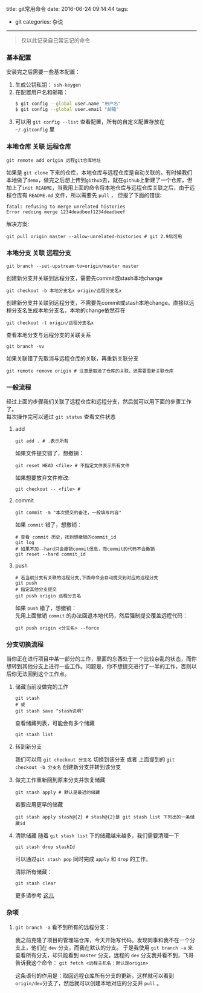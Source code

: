 title: git常用命令
date: 2016-06-24 09:14:44
tags: 
- git
categories: 杂说
---
>仅以此记录自己常忘记的命令

### 基本配置
安装完之后需要一些基本配置：
1. 生成公钥私钥： `ssh-keygen`
2. 在配置用户名和邮箱：
    ``` bash
    $ git config --global user.name "用户名"
    $ git config --global user.email "邮箱"
    ```
3. 可以用 `git config --list` 查看配置，所有的自定义配置存放在 `~/.gitconfig` 里

### 本地仓库 关联 远程仓库
``` shell
git remote add origin 远程git仓库地址
```
如果是 `git clone` 下来的仓库，本地仓库与远程仓库是自动关联的。有时候我们本地做了`demo`，做完之后想上传到`github`去，就在`github`上新建了一个仓库，但加上了`init README`，当我用上面的命令将本地仓库与远程仓库关联之后，由于远程仓库有 `README.md` 文件，所以需要先 `pull` ， 但报了下面的错误:
``` shell
fatal: refusing to merge unrelated histories
Error redoing merge 1234deadbeef1234deadbeef
```
解决方案:
``` shell
git pull origin master --allow-unrelated-histories # git 2.9后可用
```

### 本地分支 关联 远程分支
``` shell
git branch --set-upstream-to=origin/master master
```
创建新分支并关联到远程分支，需要先commit或stash本地change
``` shell
git checkout -b 本地分支名x origin/远程分支名x
```
创建新分支并关联到远程分支，不需要先commit或stash本地change。直接以远程分支名生成本地分支名，本地的change依然存在
``` shell
git checkout -t origin/远程分支名x
```
查看本地分支与远程分支的关联关系
``` shell
git branch -vv
```
如果关联错了先取消与远程仓库的关联，再重新关联分支
``` shell
git remote remove origin # 注意是取消了仓库的关联，还需要重新关联仓库
```
<!-- more -->
### 一般流程
经过上面的步骤我们关联了远程仓库和远程分支，然后就可以用下面的步骤工作了。  
每次操作完可以通过 `git status` 查看文件状态

1. add
    ``` shell
    git add . # .表示所有
    ```
    如果文件提交错了，想撤销：
    ``` shell
    git reset HEAD <file> # 不指定文件表示所有文件
    ```
    如果想要放弃文件修改:
    ``` shell
    git checkout -- <file> #
    ```
2. commit
    ``` shell
    git commit -m "本次提交的备注，一般填写内容"
    ```
    如果 `commit` 错了，想撤销：
    ``` shell
    # 查看 commit 历史，找到想撤销的commit_id
    git log
    # 如果不加--hard只会撤销commit信息，而commit的代码不会撤销
    git reset --hard commit_id
    ```
3. push
    ``` shell
    # 若当前分支有关联的远程分支,下面命令会自动提交到对应的远程分支
    git push
    # 指定其他分支提交
    git push origin 远程分支名
    ```
    如果 `push` 错了，想撤销：  
    先用上面撤销 `commit` 的办法回退本地代码，然后强制提交覆盖远程代码：
    ``` shell
    git push origin <分支名> --force
    ```
### 分支切换流程
当你正在进行项目中某一部分的工作，里面的东西处于一个比较杂乱的状态，而你想转到其他分支上进行一些工作。问题是，你不想提交进行了一半的工作，否则以后你无法回到这个工作点。

1. 储藏当前没做完的工作
    ``` shell
    git stash
    # 或
    git stash save "stash说明"
    ```
    查看储藏列表，可能会有多个储藏
    ``` shell
    git stash list
    ```

2. 转到新分支

    我们可以用 `git checkout 分支名` 切换到该分支 或者 上面提到的 `git checkout -b 分支名` 创建新分支并转到该分支

3. 做完工作重新回到原来分支并恢复储藏
    ``` shell
    git stash apply # 默认是最近的储藏
    ```
    若要应用更早的储藏
    ``` shell
    git stash apply stash@{2} # stash@{2}是 git stash list 下列出的一条储藏id
    ```
4. 清除储藏
    随着 `git stash list` 下的储藏越来越多，我们需要清理一下
    ``` shell
    git stash drop stashId
    ```
    可以通过`git stash pop` 同时完成 `apply` 和 `drop` 的工作。

    清除所有储藏：
    ``` shell
    git stash clear
    ```
    更多请参考 [这儿](http://iissnan.com/progit/html/zh/ch6_3.html)

### 杂项

1.  `git branch -a` 看不到所有的远程分支：

    我之前克隆了项目的管理端仓库，今天开始写代码。发现同事和我不在一个分支上，他们在 `dev` 分支，而我在默认的分支。
    于是我使用 `git branch -a`
    来查看所有分支，却只能看到 `master` 分支，远程的 `dev` 分支我并看不到，飞哥告诉我这个命令： `git fetch <远程主机名：默认是origin>`

    这条语句的作用是：取回远程仓库所有分支的更新。这样就可以看到 `origin/dev`分支了，然后就可以创建本地对应的分支并 `pull` 。

